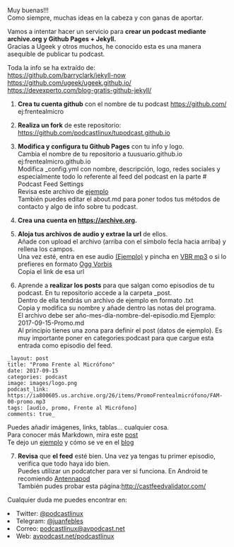 Muy buenas!!!  
Como siempre, muchas ideas en la cabeza y con ganas de aportar.

Vamos a intentar hacer un servicio para **crear un podcast mediante archive.org y Github Pages + Jekyll.**    
Gracias a Ugeek y otros muchos, he conocido esta es una manera asequible de publicar tu podcast.

Toda la info se ha extraído de:  
<https://github.com/barryclark/jekyll-now>  
<https://github.com/ugeek/ugeek.github.io/>  
<https://devexperto.com/blog-gratis-github-jekyll/>

1. **Crea tu cuenta github** con el nombre de tu podcast <https://github.com/> ej:frentealmicro  

2. **Realiza un fork** de este repositorio: <https://github.com/podcastlinux/tupodcast.github.io>  

3. **Modifica y configura tu Github Pages** con tu info y logo.  
Cambia el nombre de tu repositorio a tuusuario.github.io ej:frentealmicro.github.io  
Modifica _config.yml con nombre, descripción, logo, redes sociales y especialmente todo lo referente al feed del podcast en la parte # Podcast Feed Settings  
Revisa este archivo de [ejemplo](https://github.com/podcastlinux/podcastlinux.github.io/blob/master/_config.yml)  
También puedes editar el about.md para poner todos tus métodos de contacto y algo de info sobre tu podcast.

4. **Crea una cuenta en <https://archive.org>.**

5. **Aloja tus archivos de audio y extrae la url** de ellos.  
Añade con upload el archivo (arriba con el símbolo fecla hacia arriba) y rellena los campos.  
Una vez esté, entra en ese audio [(Ejemplo)](https://archive.org/details/PL28Aniversario) y pincha en [VBR mp3](https://ia800605.us.archive.org/26/items/PL28Aniversario/PL-28-Aniversario.mp3) o si lo prefieres en formato [Ogg Vorbis](https://ia800605.us.archive.org/26/items/PL28Aniversario/PL-28-Aniversario.ogg)  
Copia el link de esa url

6. Aprende a **realizar los posts** para que salgan como episodios de tu podcast.
En tu repositorio accede a la carpeta _post.  
Dentro de ella tendrás un archivo de ejemplo en formato .txt  
Copia y modifica su nombre y añade dentro las notas del programa.  
El archivo debe ser año-mes-día-nombre-del-episodio.md Ejemplo: 2017-09-15-Promo.md    
Al principio tienes una zona para definir el post (datos de ejemplo). Es muy importante poner en categories:podcast para que cargue esta entrada como episodio del feed.    
~~~
_layout: post  
title: "Promo Frente al Micrófono"  
date: 2017-09-15  
categories: podcast  
image: images/logo.png  
podcast_link: https://ia800605.us.archive.org/26/items/PromoFrentealmicrófono/FAM-00-promo.mp3  
tags: [audio, promo, Frente al Micrófono]  
comments: true_  
~~~
Puedes añadir imágenes, links, tablas... cualquier cosa.  
Para conocer más Markdown, mira este [post](https://markdown.es/sintaxis-markdown/)  
Te dejo un [ejemplo](https://github.com/uGeek/ugeek.github.io/edit/master/_posts/podcast/2017-09-04-076.-Un-servidor-en-mi-casa.md) y cómo se ve en el [blog](https://ugeek.github.io/076.-Un-servidor-en-mi-casa/)

7. **Revisa** que **el feed** esté bien.
Una vez ya tengas tu primer episodio, verifica que todo haya ido bien.  
Puedes utilizar un podcatcher para ver si funciona. En Android te recomiendo [Antennapod](https://play.google.com/store/apps/details?id=de.danoeh.antennapod&hl=es)  
También pudes probar esta página:<http://castfeedvalidator.com/>  


Cualquier duda me puedes encontrar en:  
<li>Twitter: <a href="https://twitter.com/podcastlinux">@podcastlinux</a></li>
<li>Telegram: <a href="https://t.me/juanfebles">@juanfebles</a></li>
<li>Correo: <a href="mailto:podcastlinux@avpodcast.net">podcastlinux@avpodcast.net</a></li>
<li>Web: <a href="http://avpodcast.net/podcast-linux/">avpodcast.net/podcastlinux</a></li>
